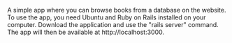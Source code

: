 A simple app where you can browse books from a database on the website.
To use the app, you need Ubuntu and Ruby on Rails installed on your computer.
Download the application and use the "rails server" command. The app will then be available at http://localhost:3000.
